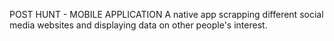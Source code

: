 POST HUNT - MOBILE APPLICATION
A native app scrapping different social media websites and displaying data on other people's interest. 
